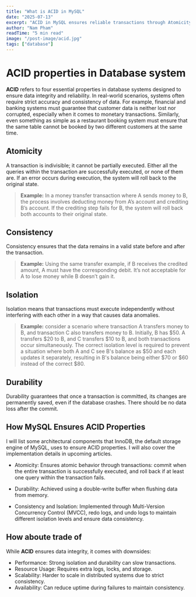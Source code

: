 ```yaml
---
title: "What is ACID in MySQL"
date: "2025-07-13"
excerpt: "ACID in MySQL ensures reliable transactions through Atomicity, Consistency, Isolation, and Durability. Learn why it's crucial for databases."
author: "Nam Pham"
readTime: "5 min read"
image: "/post-image/acid.jpg"
tags: ["database"]
---
```


# ACID properties in Database system

**ACID** refers to four essential properties in database systems designed to ensure data integrity and reliability. In real-world scenarios, systems often require strict accuracy and consistency of data. For example, financial and banking systems must guarantee that customer data is neither lost nor corrupted, especially when it comes to monetary transactions. Similarly, even something as simple as a restaurant booking system must ensure that the same table cannot be booked by two different customers at the same time.

## **A**tomicity

A transaction is indivisible; it cannot be partially executed. Either all the queries within the transaction are successfully executed, or none of them are. If an error occurs during execution, the system will roll back to the original state.

> **Example:** In a money transfer transaction where A sends money to B, the process involves deducting money from A’s account and crediting B’s account. If the crediting step fails for B, the system will roll back both accounts to their original state.


## **C**onsistency

Consistency ensures that the data remains in a valid state before and after the transaction. 
> **Example:** Using the same transfer example, if B receives the credited amount, A must have the corresponding debit. It’s not acceptable for A to lose money while B doesn’t gain it.

## **I**solation
Isolation means that transactions must execute independently without interfering with each other in a way that causes data anomalies.

> **Example:** consider a scenario where transaction A transfers money to B, and transaction C also transfers money to B. Initially, B has $50. A transfers $20 to B, and C transfers $10 to B, and both transactions occur simultaneously. The correct isolation level is required to prevent a situation where both A and C see B's balance as $50 and each updates it separately, resulting in B's balance being either $70 or $60 instead of the correct $80.

## **D**urability
Durability guarantees that once a transaction is committed, its changes are permanently saved, even if the database crashes. There should be no data loss after the commit.

## How MySQL Ensures ACID Properties
I will list some architectural components that InnoDB, the default storage engine of MySQL, uses to ensure ACID properties. I will also cover the implementation details in upcoming articles.

- Atomicity: Ensures atomic behavior through transactions: commit when the entire transaction is successfully executed, and roll back if at least one query within the transaction fails.

- Durability: Achieved using a double-write buffer when flushing data from memory.

- Consistency and Isolation: Implemented through Multi-Version Concurrency Control (MVCC), redo logs, and undo logs to maintain different isolation levels and ensure data consistency.

## How aboute trade of
While **ACID** ensures data integrity, it comes with downsides:
- Performance: Strong isolation and durability can slow transactions.
- Resource Usage: Requires extra logs, locks, and storage.
- Scalability: Harder to scale in distributed systems due to strict consistency.
- Availability: Can reduce uptime during failures to maintain consistency.

